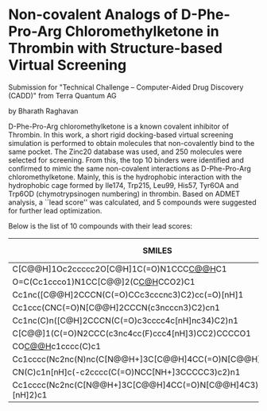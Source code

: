# Non-covalent Analogs of D-Phe-Pro-Arg Chloromethylketone in Thrombin with Structure-based Virtual Screening 

Submission for "Technical Challenge – Computer-Aided Drug Discovery (CADD)" from Terra Quantum AG

by Bharath Raghavan

D-Phe-Pro-Arg chloromethylketone is a known covalent inhibitor of Thrombin. In this work, a short rigid docking-based virtual screening simulation is performed to obtain molecules that non-covalently bind to the same pocket. The Zinc20 database was used, and 250 molecules were selected for screening. From this, the top 10 binders were identified and confirmed to mimic the same non-covalent interactions as D-Phe-Pro-Arg chloromethylketone. Mainly, this is the hydrophobic interaction with the hydrophobic cage formed by Ile174, Trp215, Leu99, His57, Tyr6OA and Trp6OD (chymotrypsinogen numbering) in thrombin. Based on ADMET analysis, a ``lead score'' was calculated, and 5 compounds were suggested for further lead optimization.

Below is the list of 10 compounds with their lead scores:

| SMILES       | Lead Score |
|-------------------------------------------------------|----------|
| C[C@@H]1Oc2ccccc2O[C@H]1C(=O)N1CCC[C@@H](N2CCNC2=O)C1	| 0.918034 |
| O=C(Cc1ccco1)N1CC[C@@]2(C[C@H](Nc3ncccn3)CCO2)C1	| 0.897855 |
|	Cc1nc([C@@H]2CCCN(C(=O)CCc3cccnc3)C2)cc(=O)[nH]1	| 0.896795 |
|	Cc1ccc(CNC(=O)N[C@@H]2CCCN(c3ncccn3)C2)cn1	| 0.877063 |
|	Cc1nc(C)n([C@H]2CCCN(C(=O)c3cccc4c[nH]nc34)C2)n1 |	0.845674 |
|	C[C@@]1(C(=O)N2CCC(c3nc4cc(F)ccc4[nH]3)CC2)CCCCO1	| 0.844407 |
|	CO[C@@H](CNc1ncnc(N[C@@H]2CCC[NH2+]C2)n1)c1cccc(C)c1	| 0.790751 |
|	Cc1cccc(Nc2nc(N)nc(C[N@@H+]3C[C@@H]4CC(=O)N[C@@H]4C3)n2)c1	| 0.698908 |
|	CN(C)c1n[nH]c(-c2cccc(C(=O)NCC[NH+]3CCCCC3)c2)n1 |	0.695348 |
|	Cc1cccc(Nc2nc(C[N@@H+]3C[C@@H]4CC(=O)N[C@@H]4C3)nc(=N)[nH]2)c1	| 0.596646 |


